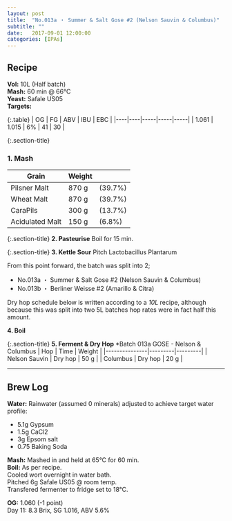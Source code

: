 ```yaml
---
layout: post
title:  "No.013a ・ Summer & Salt Gose #2 (Nelson Sauvin & Columbus)"
subtitle: ""
date:   2017-09-01 12:00:00
categories: [IPAs]
---
```


## Recipe ##
**Vol:** 10L (Half batch)  
**Mash:** 60 min @ 66°C  
**Yeast:** Safale US05  
**Targets:**

{:.table}
| OG | FG | ABV | IBU | EBC |
|----|----|-----|-----|-----|
| 1.061 | 1.015 | 6% | 41 | 30 |

{:.section-title}
### 1. Mash ###

| Grain             | Weight      |         |
|-------------------|-------------|---------|
| Pilsner Malt    | 870 g      | (39.7%)  |
| Wheat Malt      | 870 g      | (39.7%)  |
| CaraPils        | 300 g      | (13.7%)  |
| Acidulated Malt | 150 g      | (6.8%)   |

{:.section-title}
**2. Pasteurise**
Boil for 15 min.

{:.section-title}
**3. Kettle Sour**
Pitch Lactobacillus Plantarum

From this point forward, the batch was split into 2;  
- No.013a ・ Summer & Salt Gose #2 (Nelson Sauvin & Columbus)
- No.013b ・ Berliner Weisse #2 (Amarillo & Citra)

Dry hop schedule below is written according to a *10L* recipe, although because this was split into two 5L batches hop rates were in fact half this amount.

**4. Boil**

{:.section-title}
**5. Ferment & Dry Hop**
*Batch 013a GOSE - Nelson & Columbus
| Hop           | Time    | Weight  |
|---------------|---------|---------|
| Nelson Sauvin | Dry hop |  50 g   |
| Columbus      | Dry hop |  20 g   |

---
## Brew Log ##  
**Water:** Rainwater (assumed 0 minerals) adjusted to achieve target water profile:
 - 5.1g Gypsum
 - 1.5g CaCl2
 - 3g Epsom salt
 - 0.75 Baking Soda  


**Mash:** Mashed in and held at 65°C for 60 min.  
**Boil:** As per recipe.  
Cooled wort overnight in water bath.  
Pitched 6g Safale US05 @ room temp.  
Transfered fermenter to fridge set to 18°C.

**OG:** 1.060 (-1 point)  
Day 11: 8.3 Brix, SG 1.016, ABV 5.6%
